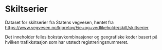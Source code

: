 # Skiltserier

Dataset for skiltserier fra Statens vegvesen, hentet fra https://www.vegvesen.no/kjoretoy/Eie+og+vedlikeholde/skilt/skiltserier

Det inneholder felles bokstavkombinasjoner og geografiske koder basert på hvilken trafikkstasjon som har utstedt registreringsnummeret.
